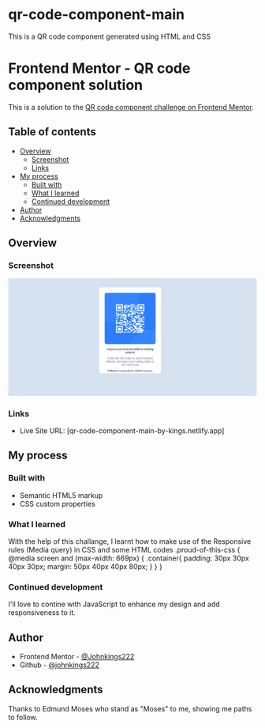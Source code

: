 # qr-code-component-main
This is a QR code component generated using HTML and CSS
# Frontend Mentor - QR code component solution

This is a solution to the [QR code component challenge on Frontend Mentor](https://www.frontendmentor.io/challenges/qr-code-component-iux_sIO_H).

## Table of contents

- [Overview](#overview)
  - [Screenshot](#screenshot)
  - [Links](#links)
- [My process](#my-process)
  - [Built with](#built-with)
  - [What I learned](#what-i-learned)
  - [Continued development](#continued-development)
- [Author](#author)
- [Acknowledgments](#acknowledgments)

## Overview

### Screenshot
![](/images/Screenshot%202023-06-30%20at%2017-57-07%20QR%20code%20component.png)

### Links
- Live Site URL: [qr-code-component-main-by-kings.netlify.app]

## My process

### Built with
- Semantic HTML5 markup
- CSS custom properties

### What I learned
With the help of this challange, I learnt how to make use of the Responsive rules (Media query) in CSS and some 
HTML codes
.proud-of-this-css {
  @media screen and (max-width: 669px) {
    .container{
        padding: 30px 30px 40px 30px;
        margin: 50px 40px 40px 80px;
    }
  }
}

### Continued development
I'll love to contine with JavaScript to enhance my design and add responsiveness to it.

## Author
- Frontend Mentor - [@Johnkings222](https://www.frontendmentor.io/profile/Johnkings222)
- Github - [@johnkings222](https://www.github.com/Johnkings222)

## Acknowledgments
Thanks to Edmund Moses who stand as "Moses" to me, showing me paths to follow.
